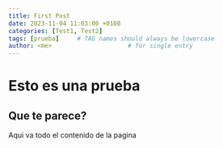 ```yaml
---
title: First Post
date: 2023-11-04 11:03:00 +0100
categories: [Test1, Test2]
tags: [prueba]     # TAG names should always be lowercase
author: <me>                     # for single entry
---
```

# Esto es una prueba
## Que te parece?
<p>Aqui va todo el contenido de la pagina</p>

